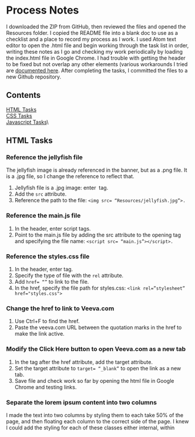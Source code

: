 # Process Notes
I downloaded the ZIP from GitHub, then reviewed the files and opened the Resources folder. I copied the README file into a blank doc to use as a checklist and a place to record my process as I work. I used Atom text editor to open the .html file and begin working through the task list in order, writing these notes as I go and checking my work periodically by loading the index.html file in Google Chrome. I had trouble with getting the header to be fixed but not overlap any other elements (various workarounds I tried are [documented here](#Fix-the-Header-Bar-to-never-overlap-over-the-other-elements). After completing the tasks, I committed the files to a new Github repository.

## Contents
[HTML Tasks](#HTML-tasks)\
[CSS Tasks](#CSS-tasks)\
[Javascript Tasks](#Javascript-tasks)\


## HTML Tasks
### Reference the jellyfish file
The jellyfish image is already referenced in the banner, but as a .png file. It is a .jpg file, so I change the reference to reflect that.
1. Jellyfish file is a .jpg image: enter <img> tag.
2. Add the `src` attribute.
3. Reference the path to the file: `<img src= “Resources/jellyfish.jpg”>.`
### Reference the main.js file
1. In the header, enter script tags.
2. Point to the main.js file by adding the src attribute to the opening tag and specifying the file name: `<script src= “main.js”></script>.`
### Reference the styles.css file
1. In the header, enter <link> tag.
2. Specify the type of file with the `rel` attribute.
3. Add `href= “”` to link to the file.
4. In the href, specify the file path for styles.css: `<link rel=”stylesheet” href="styles.css">`

### Change the href to link to Veeva.com
1. Use Ctrl+F to find the href.
2. Paste the veeva.com URL between the quotation marks in the href to make the link active.

### Modify the Click Here button to open Veeva.com as a new tab
1. In the <a> tag after the href attribute, add the target attribute.
2. Set the target attribute to `target= “_blank”` to open the link as a new tab.
3. Save file and check work so far by opening the html file in Google Chrome and testing links.

### Separate the lorem ipsum content into two columns
I made the text into two columns by styling them to each take 50% of the page, and then floating each column to the correct side of the page. I knew I could add the styling for each of these classes either internal, within <style> tags at the top of the document, or external, in the styles.css file. I chose external because it makes for slightly faster load time and reduces file size. It also makes the code tidier/easier to read for me.
  
1. Separate the text at line 24 (4 paragraph tags in each column).
2. Add a closing tag for the first div.
3. Add a new div tag after the closing tag.
4. In the original div tag, add `class= “left”`.
5. In the new div tag, add `class= “right”`.

### Open styles.css.
1. At the end of the style sheet, add classes for .left and .right.
2. Use the width attribute to set the column width to 50% (half the page) for each div.
3. Use the float property to place the left column on the left side of the page, and the right column on the right side of the page.
4. Refresh the html file in Chrome to check work.

### Build a form
1. Below the header div, enter the <form> tags.
2. Below the opening form tag, add a header for the form at h2 level (“Here’s the form!”).

### Add a checkbox
1. Enter the <input> tag, then set attribute type to `checkbox`.
2. To link the checkbox with its label, add the id attribute in the input tag. Set the id to `box1`. 
3. So that a server could process and read the information in this form, add a name attribute in the input tag (`box1`), and then added a value attribute and set that to `1`.
4. After the input tag, add the label tag and link it the input element by adding attribute `for` and setting it to `box1`. In between the opening and closing tags for the label, add the text that should appear next to the box (“Subscribe to newsletter”).
5. Enclose the checkbox section in a div to keep it separate from the next sections in the form.

### Add a picklist
1. Create a new div below the checkbox div.
2. Enter the `<select></select>` tags to create a picklist, and set the name attribute to `picklist`.
3. Between the select tags, enter the `<option></option>` tags to create the first option. 
4. Add the attribute `value` in the first option tag and set the value to “inventory monitoring.”
5. Enter “Inventory Monitoring” between the two option tags to have this text show as the label. 
6. Save the file and refresh the page in Chrome to check my work. 

Since the code works, I copy/paste the option code twice, to create my two other options for the picklist.

7. Modify the value and label text to on each of the copies to reflect the remaining two options, order management and MyInsight. 
8. At the top of the div, add the text “I’m interested in…” in paragraph tags to give some context for the picklist.
### Add a text field
1. Create a new div. 
2. Add the input element tags and set the type attribute to text. Set a unique id (“color”), and create a unique name (“favorite color”).
3. After the closing input tag, add the label tag. Link the label to the input element using the for attribute, then enter the text “My favorite color is:” between label tags. This text will be displayed next to the text field.
4. Refresh page to check work.
### Add a submit button
1. Create a new div.
2. Add input element and set type to `submit`.
3. Refresh page to check work.
## CSS Tasks
### Fix the Header Bar so it “sticks” to the top of the page when you scroll (it needs to be static)
1. Find `.header-bar` class in styles.css.
2. Set position to “sticky” and set `top:0` so that it will stay at the top of the page.
3. Check work in Chrome.

When I check my work, the header doesn’t stay in the same place over the body text, so I go back to the css to try a different position attribute.

4. Return to styles.css and the header-bar class.
5. Change the position to “fixed”.
6. Set z-index to 1 to bring the header to the front, over the body text.

### Modify the Click Here button to change color when your cursor hovers over it
1. Add a pseudoclass for `a.btn:hover` so that the color of the button only changes on hover.
2. Add color property, and set to blue.
3. Check work in Chrome; this styling isn’t working.

I go back and read through the rest of the css for the button, and realize that the button’s color is 
set using the background-color property, not color (color only changes text color). 

4. In the a.btn:hover styling, delete color property and add `background-color: blue`.
5. Check work.
### Fix the Header Bar to never overlap over the other elements
1. Add a div `class=”container”` to hold all of the other elements below the header bar.
2. In the CSS, position the container relative and set the padding-top to 144px (header height).

I expected this to set the content apart from the header and allow the header to stick at the top while the content shifted below, but instead the header bar continued to overlap the elements.

3. Try to adjust the margin-top to fit header height (didn’t work).
4. Undo and try positioning the container div absolute, setting top to 144px and bottom to 0 (didn’t work).
5. Undo and try to change overflow to scroll, hoping that changes the spacing (didn’t work).
6. Undo and try adding padding-top to all other divs and position relative (didn’t work).
7. Undo and try adding float:top to the header-bar.
8. Undo and change the header bar’s z-index to -99 to go behind all the other elements.

I’m guessing this isn’t the correct answer, but it does accomplish the task of making a fixed header not overlap content, at a basic level?
### Modify the hero image to span the full width of the page
1. In the html, find the div it’s in: `class=banner`.
2. Find `.banner` in styles.css.
3. Below `.banner`, add attribute width and set it to 100%.
### Change the Click Here button from blue to Veeva Orange
1. Use the developer tools feature on Google Chrome to look at the code on Veeva.com homepage and find the hex no. for Veeva orange (#F8991D).
2. In styles.css, change the background-color on the `.button` class to #F8991D.
3. Change `color:` to white, so the text shows up on the orange background.
### Display the This is normally hidden! text on the header bar
1. Look through the text tags in html to find what element the text is in:`.header-bar p`.
2. Find corresponding `.header-bar p` class in css.
3. Change display property from `display: none` to `display: inline`.
### Left align the This is a Test Site text on the top
In `.header-bar` class, change `text-align` from center to left.
### Center the Hello! text within the hero image
1. Identify class from html: `.content`.
2. Add `text-align:center` to `.content` class in styles.css file.
### Set a light gray border around the two columns
1. In the css class for the left div, add `border-style:solid` to create a border.
2. Add `border-color:lightgrey` to set the border color.
3. Copy/past border style and color into `.right` class to apply to right column.
4. Adjust width for both columns to 49% to allow room for borders: `width:49%`
### Change the font of the text to Roboto
1. Change font-family from Arial to ‘Roboto’.
2. Add `, sans-serif` to specify broader font family.
3. In the head of the html, embed the Google fonts link to Roboto font to ensure Roboto shows up on most computers.
### Make the right column link to Veeva.com
1. Before the right column div, enter an opening <a> href tag with a link to veeva.com. 
2. Enter the closing </a> tag at the end of the div. The whole column now acts as a link.
### Change the background of the right column from white to gray when hovering
1. Create pseudoclass `.right:hover`.
2. Add background-color property and set it to `:grey`.
### Center the form
1. In the css for the form element, set margin property to `: 0 auto`. This centers the element by giving margins of 0 on top and bottom and equal margins on the sides.
2. Set text-align property to center, to center the text as well.
### Set the color of the form to gray.
Under the form element in styles.css, add the background-color property and set it to grey.
### Give the form a border radius
Under the form element in styles.css, add the border-radius property and set it to 40 px (for visibly rounded edges).
### Ensure that each input is on a separate line
I check the form in my browser: I already used <div> and <br> to put each input on a separate line.

### Set the submit button to take up the entire width of the form
1. Add the input element to the styles.css sheet. 
2. Add `[type=submit]` after input, to apply the subsequent styling to only the submit button.
3. Under `input[type=submit]`, add width attribute and set it to 100%.

## Javascript Tasks
### Link the JQuery library
1. Add <script> tags in the head of the document.
2. Copy the most recent jQuery library link from Google Hosted Libraries.
3. Paste the jQuery link in the opening script tag, prefaced by the src attribute and enclosed in quotes. 

I could also download jQuery as a .js file to my computer and then reference it in the head, like how I referenced the main.js file. However, using this link to the library saves space on my computer and also may make the page load faster for users, who probably already have the jQuery library in their cache.

### Output some text in an alert whenever the site loads
1. Add <script> tags in the head of the document.
2. After the opening script tag, add `function`, then give the function a name ending in `Alert()` to use Java’s native alert function (I chose `loadAlert`).
3. On the next line, specify the text to show in the alert by adding “alert,” followed by the text to show in parentheses and quotes. 
4. Make the script execute when the page loads by specifying the event `onload` in the first <body> tag, and setting it to `showAlert()` on load. This way, the alert function that I put in the head will show up when the body has loaded. 

### Create an alert that displays the values of the form when selecting the submit button
1. Add <script> tags in the head of the document.
2. In the new script tags, add `function`, then give the function a name ending in `Alert()` to use Java’s native alert function (I chose `submitAlert` for this one).
3. In the <input tag for the submit button, add an `onclick` event to make the alert load when the submit button is selected. Connect the onclick event to the function by specifying `onclick= “submitAlert()”`.
4. Set up the variables to pull the values from each of the three elements in the form: Start by specifying `var =` for the id for the first input element to pull from. Add the statement `document.GetElementByID` and set it to the id of the element to pull from (`box1`), then pull the values values from that element by adding .value at the end of the statement.
5. Copy/paste and fill in relevant ids for the remaining two elements.
6. After the variables, add `alert ()` to create a space for text in the alert.
7. Set the alert to show the output of the three variables just written by putting the variable names, joined by “+”, in the parentheses following “alert”.
8. Add labels for the values in the alert by entering the label in quotations before each variable name.
9. To set each result on a different line, add line breaks (`\n`) at the beginning of the last two labels, within the quotation marks.
